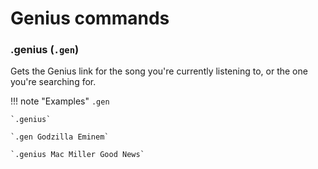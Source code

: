 # Genius commands

### .genius (`.gen`)

Gets the Genius link for the song you're currently listening to, or the one you're searching for.

!!! note "Examples"
    `.gen`

    `.genius`

    `.gen Godzilla Eminem`

    `.genius Mac Miller Good News`

<script async src="https://pagead2.googlesyndication.com/pagead/js/adsbygoogle.js?client=ca-pub-5817610257612647"
     crossorigin="anonymous"></script>
<!-- In-docs -->
<ins class="adsbygoogle"
     style="display:block"
     data-ad-client="ca-pub-5817610257612647"
     data-ad-slot="9031186671"
     data-ad-format="auto"
     data-full-width-responsive="true"></ins>
<script>
     (adsbygoogle = window.adsbygoogle || []).push({});
</script>